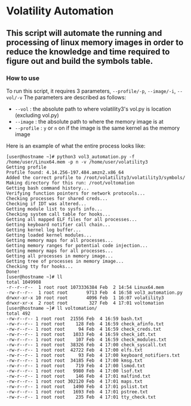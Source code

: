 # Volatility Automation

## This script will automate the running and processing of linux memory images in order to reduce the knowledge and time required to figure out and build the symbols table.

### How to use
To run this script, it requires 3 parameters, `--profile/-p`, `--image/-i`, `--vol/-v`
The parameters are described as follows:
- `--vol` : the absolute path to where volatility3's vol.py is location (excluding vol.py)
- `--image` : the absolute path to where the memory image is at
- `--profile` : `y` or `n` on if the image is the same kernel as the memory image

Here is an example of what the entire process looks like:
```
[user@hostname ~]# python3 vol3_automation.py -f /home/user/Linux64.mem -p n -v /home/user/volatility3
Getting profile
Profile found: 4.14.256-197.484.amzn2.x86_64
Added the correct profile to /root/volatility3/volatility3/symbols/
Making directory for this run: /root/voltomation
Getting bash command history...
Verifying function pointers for network protocols...
Checking processes for shared creds...
Checking if IDT was altered...
Getting module list to sysfs info...
Checking system call table for hooks...
Getting all mapped ELF files for all processes...
Getting keyboard notifier call chain...
Getting kernel log buffer...
Getting loaded kernel modules...
Getting memory maps for all processes...
Getting memory ranges for potential code injection...
Getting memory maps for all processes...
Getting all processes in memory image...
Getting tree of processes in memory image...
Checking tty for hooks...
Done!
[user@hostname ~]# ll
total 1049908
-r--r--r--  1 root root 1073336384 Feb  2 14:54 Linux64.mem
-rw-r--r--  1 root root       9713 Feb  4 16:58 vol3_automation.py
drwxr-xr-x 10 root root       4096 Feb  1 16:07 volatility3
drwxr-xr-x  2 root root        327 Feb  4 17:01 voltomation
[user@hostname ~]# ll voltomation/
total 492
-rw-r--r-- 1 root root  21556 Feb  4 16:59 bash.txt
-rw-r--r-- 1 root root    128 Feb  4 16:59 check_afinfo.txt
-rw-r--r-- 1 root root     94 Feb  4 16:59 check_creds.txt
-rw-r--r-- 1 root root   1033 Feb  4 16:59 check_idt.txt
-rw-r--r-- 1 root root    107 Feb  4 16:59 check_modules.txt
-rw-r--r-- 1 root root  38326 Feb  4 17:00 check_syscall.txt
-rw-r--r-- 1 root root  42722 Feb  4 17:00 elfs.txt
-rw-r--r-- 1 root root     93 Feb  4 17:00 keyboard_notifiers.txt
-rw-r--r-- 1 root root  34185 Feb  4 17:00 kmsg.txt
-rw-r--r-- 1 root root    719 Feb  4 17:00 lsmod.txt
-rw-r--r-- 1 root root   9980 Feb  4 17:00 lsof.txt
-rw-r--r-- 1 root root    146 Feb  4 17:01 malfind.txt
-rw-r--r-- 1 root root 302120 Feb  4 17:01 maps.txt
-rw-r--r-- 1 root root   1490 Feb  4 17:01 pslist.txt
-rw-r--r-- 1 root root   1693 Feb  4 17:01 pstree.txt
-rw-r--r-- 1 root root    235 Feb  4 17:01 tty_check.txt
```